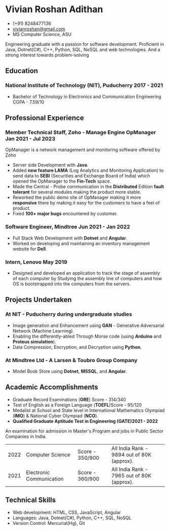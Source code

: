 # Vivian Roshan Adithan
- (+91) 8248477136
- <a href="mailto:vivianroshan@gmail.com">vivianroshan@gmail.com</a>
- MS Computer Science, ASU

Engineering graduate with a passion for software development. Proficient in Java, Dotnet(C#), C++, Python, SQL, NoSQL and web technologies. And a strong interest towards problem-solving

## Education
### <span>National Institute of Technology (NIT), Puducherry</span> <span>2017 - 2021</span>
- <div><span>Bachelor of Technology in Electronics and Communication Engineering</span> <span>CGPA - 7.59/10</span></div> 

## Professional Experience
### <span>Member Technical Staff, Zoho - Manage Engine OpManager</span> <span>Jan 2021 - Jul 2023</span>
OpManager is a network management and monitoring software offered by Zoho

- Server side Development with **Java**.
- Added **new feature LAMA** (Log Analytics and Monitoring Application) to send data to **SEBI** (Securities and Exchange Board of India) which opened the OpManager to the **Fin-Tech** space.
- Made the Central - Probe communication in the **Distributed** Edition **fault tolerant** for several modules making the product more stable.
- Reworked the public demo site of OpManager making it more **responsive** there by making it easy for the customers to have a feel of product.
- Fixed **100+ major bugs** encountered by customer.

### <span>Software Engineer, Mindtree</span> <span>Jun 2021 - Jan 2022</span>
- Full Stack Web Development with **Dotnet** and **Angular**.
- Worked on developing and maintaining an inventory management website for **Dell**.

### <span>Intern, Lenovo</span> <span>May 2019</span>
- Designed and developed an application to track the stage of assembly of each computer by Studying the assembly line of computers and how OS is bootstrapped into the computers from the servers.

## Projects Undertaken
### At NIT - Puducherry during undergraduate studies
- Image generation and Enhancement using **GAN** - Generative Adversarial Network (Machine Learning).
- Enabling the differently-abled Through Morse code (using **Arduino** and **Proteus simulation**).
- Data Compression, Encryption, and Decryption using **Python**.

### At Mindtree Ltd - A Larsen & Toubro Group Company
- Model Book Store using **Dotnet**, **MSSQL**, and **Angular**.

## Academic Accomplishments
- <div><span>Graduate Record Examinations (<b>GRE</b>) </span><span>Score - 314/340</span></div>
- <div> <span>Test of English as a Foreign Language (<b>TOEFL</b>)</span><span>Score - 95/120</span></div>
- Medalist at School and State level in International Mathematics Olympiad (**IMO**) & National Cyber Olympiad (**NCO**).
- <div><span><b>Qualified Graduate Aptitude Test in Engineering (GATE)</b></span><span><b>2021 - 2022</b></span></div>
<p>An examination for admission in Master&apos;s Program and jobs in Public Sector Companies in India.</p>
<table>
<tr> <td>2022</td> <td>Computer Science</td> <td>Score - 350/900</td> <td>All India Rank - 9894 out of 80K (approx).</td> </tr>
<tr> <td>2021</td> <td>Electronic Communication</td> <td>Score - 360/900</td> <td>All India Rank - 7965 out of 80K (approx).</td> </tr>
</table>

## Technical Skills
- Web development: HTML, CSS, JavaScript, Angular
- Languages: Java, Dotnet(C#), Python, C++, SQL, NoSQL
- Version Control: Mercurial(Hg), Git
